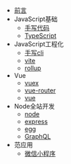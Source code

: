 * [前言](readme)
* JavaScript基础
    * [手写代码](01_base/custom/)
    * [TypeScript](01_base/ts/)
* JavaScript工程化
    * [手写cli](02_engine/cli/)
    * [vite](02_engine/vite/)
    * [rollup](02_engine/rollup/)
* Vue
    * [vuex](03_vue/vuex/)
    * [vue-router](03_vue/router/)
    * [vue](03_vue/vue/)
* Node全站开发
    * [node](04_node/base/)
    * [express](04_node/express/)
    * [egg](04_node/egg/)
    * [GraphQL](04_node/graphQL/)
* 范应用
    * [微信小程序](05_extensive/mini/)
